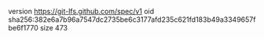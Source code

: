 version https://git-lfs.github.com/spec/v1
oid sha256:382e6a7b96a7547dc2735be6c3177afd235c621fd183b49a3349657fbe6f1770
size 473
